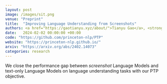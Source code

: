 ```yaml
---
layout: post
image: /images/sit.png
venue: "Preprint"
title:  "Improving Language Understanding from Screenshots"
authors: <a href="https://gaotianyu.xyz/about/">Tianyu Gao</a>, <strong>Zirui Wang</strong>, <a href="https://adithyabh.github.io/">Adithya Bhaskar</a>, <a href="https://www.cs.princeton.edu/~danqic/">Danqi Chen</a>
date:   2024-02-02 00:00:00 +00:00
code: "https://github.com/princeton-nlp/PTP"
website: "https://princeton-nlp.github.io/"
arxiv: "https://arxiv.org/abs/2402.14073"
categories: research
---
```

We close the performance gap between *screenshot* Language Models and text-only Language Models on language understanding tasks with our PTP objective.